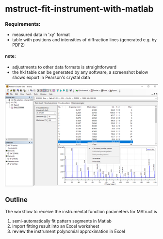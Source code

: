 # mstruct-fit-instrument-with-matlab

### Requirements:

- measured data in 'xy' format
- table with positions and intensities of diffraction lines (generated e.g. by PDF2)

#### note:
- adjustments to other data formats is straightforward
- the hkl table can be generated by any software, a screenshot below shows export in Pearson's crystal data

![Pearson's crystal data - hkl table export](/doc/PCD-export-LaB6-table.png)

## Outline

The workflow to receive the instrumental function parameters for MStruct is

1. semi-automatically fit pattern segments in Matlab
2. import fitting result into an Excel worksheet
3. review the instrument polynomial approximation in Excel
